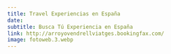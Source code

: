 ```yaml
---
title: Travel Experiencias en España
date:
subtitle: Busca Tú Experiencia en España
link: http://arroyovendrellviatges.bookingfax.com/
image: fotoweb.3.webp
---
```

